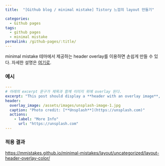 ```yaml
---
title:  "[Github blog / minimal mistake] Tistory 느낌의 layout 만들기"

categories:
  - Github pages
tags:
  - github pages
  - minimal mistake
permalink: /github-pages/:title/
---
```


minimal mistake 테마에서 제공하는 header overlay를 이용하면 손쉽게 만들 수 있다. 자세한 설명은 [여기로](https://mmistakes.github.io/minimal-mistakes/docs/layouts/#header-overlay).

### 예시

```yaml
---
# 아래의 excerpt 문구가 제목과 함께 이미지 위에 overlay 된다.
excerpt: "This post should display a **header with an overlay image**, if the theme supports it."
header:
  overlay_image: /assets/images/unsplash-image-1.jpg
  caption: "Photo credit: [**Unsplash**](https://unsplash.com)"
  actions:
    - label: "More Info"
      url: "https://unsplash.com"
---
```

### 적용 결과

https://mmistakes.github.io/minimal-mistakes/layout/uncategorized/layout-header-overlay-color/